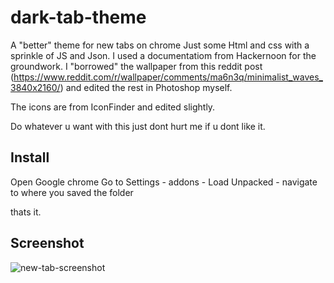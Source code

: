 # dark-tab-theme
A "better" theme for new tabs on chrome
Just some Html and css with a sprinkle of JS and Json.
I used a documentatiom from Hackernoon for the groundwork.
I "borrowed" the wallpaper from this reddit post (https://www.reddit.com/r/wallpaper/comments/ma6n3q/minimalist_waves_3840x2160/) and edited the rest in Photoshop myself.

The icons are from IconFinder and edited slightly.

Do whatever u want with this just dont hurt me if u dont like it.



## Install
Open Google chrome
Go to Settings - addons - Load Unpacked - navigate to where you saved the folder

thats it.


## Screenshot
![new-tab-screenshot](https://user-images.githubusercontent.com/102159422/196149797-cc9f60e3-4706-4f8f-9da3-ee6d54be8127.PNG)

